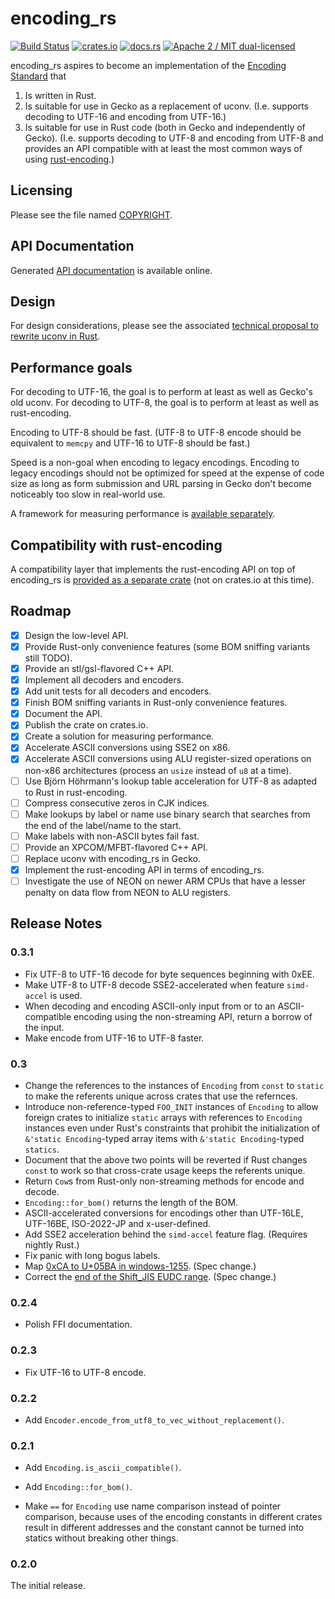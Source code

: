 # encoding_rs

[![Build Status](https://travis-ci.org/hsivonen/encoding_rs.svg?branch=master)](https://travis-ci.org/hsivonen/encoding_rs)
[![crates.io](https://meritbadge.herokuapp.com/encoding_rs)](https://crates.io/crates/encoding_rs)
[![docs.rs](https://docs.rs/encoding_rs/badge.svg)](https://docs.rs/encoding_rs/)
[![Apache 2 / MIT dual-licensed](https://img.shields.io/badge/license-Apache%202%20%2F%20MIT-blue.svg)](https://github.com/hsivonen/encoding_rs/blob/master/COPYRIGHT)

encoding_rs aspires to become an implementation of the
[Encoding Standard](https://encoding.spec.whatwg.org/) that

1. Is written in Rust.
2. Is suitable for use in Gecko as a replacement of uconv. (I.e. supports
   decoding to UTF-16 and encoding from UTF-16.)
3. Is suitable for use in Rust code (both in Gecko and independently of Gecko).
   (I.e. supports decoding to UTF-8 and encoding from UTF-8 and provides an API
   compatible with at least the most common ways of using
   [rust-encoding](https://github.com/lifthrasiir/rust-encoding/).)

## Licensing

Please see the file named
[COPYRIGHT](https://github.com/hsivonen/encoding_rs/blob/master/COPYRIGHT).

## API Documentation

Generated [API documentation](https://docs.rs/encoding_rs/) is available
online.

## Design

For design considerations, please see the associated [technical proposal to
rewrite uconv in Rust](https://docs.google.com/document/d/13GCbdvKi83a77ZcKOxaEteXp1SOGZ_9Fmztb9iX22v0/edit#).

## Performance goals

For decoding to UTF-16, the goal is to perform at least as well as Gecko's old
uconv. For decoding to UTF-8, the goal is to perform at least as well as
rust-encoding.

Encoding to UTF-8 should be fast. (UTF-8 to UTF-8 encode should be equivalent
to `memcpy` and UTF-16 to UTF-8 should be fast.)

Speed is a non-goal when encoding to legacy encodings. Encoding to legacy
encodings should not be optimized for speed at the expense of code size as long
as form submission and URL parsing in Gecko don't become noticeably too slow
in real-world use.

A framework for measuring performance is [available separately][1].

[1]: https://github.com/hsivonen/encoding_bench/

## Compatibility with rust-encoding

A compatibility layer that implements the rust-encoding API on top of
encoding_rs is
[provided as a separate crate](https://github.com/hsivonen/encoding_rs_compat)
(not on crates.io at this time).

## Roadmap

- [x] Design the low-level API.
- [x] Provide Rust-only convenience features (some BOM sniffing variants still
      TODO).
- [x] Provide an stl/gsl-flavored C++ API.
- [x] Implement all decoders and encoders.
- [x] Add unit tests for all decoders and encoders.
- [x] Finish BOM sniffing variants in Rust-only convenience features.
- [x] Document the API.
- [x] Publish the crate on crates.io.
- [x] Create a solution for measuring performance.
- [x] Accelerate ASCII conversions using SSE2 on x86.
- [x] Accelerate ASCII conversions using ALU register-sized operations on
      non-x86 architectures (process an `usize` instead of `u8` at a time).
- [ ] Use Björn Höhrmann's lookup table acceleration for UTF-8 as adapted to
      Rust in rust-encoding.
- [ ] Compress consecutive zeros in CJK indices.
- [ ] Make lookups by label or name use binary search that searches from the
      end of the label/name to the start.
- [ ] Make labels with non-ASCII bytes fail fast.
- [ ] Provide an XPCOM/MFBT-flavored C++ API.
- [ ] Replace uconv with encoding_rs in Gecko.
- [x] Implement the rust-encoding API in terms of encoding_rs.
- [ ] Investigate the use of NEON on newer ARM CPUs that have a lesser penalty
      on data flow from NEON to ALU registers.

## Release Notes

### 0.3.1

* Fix UTF-8 to UTF-16 decode for byte sequences beginning with 0xEE.
* Make UTF-8 to UTF-8 decode SSE2-accelerated when feature `simd-accel` is used.
* When decoding and encoding ASCII-only input from or to an ASCII-compatible
  encoding using the non-streaming API, return a borrow of the input.
* Make encode from UTF-16 to UTF-8 faster.

### 0.3

* Change the references to the instances of `Encoding` from `const` to `static`
  to make the referents unique across crates that use the refernces.
* Introduce non-reference-typed `FOO_INIT` instances of `Encoding` to allow
  foreign crates to initialize `static` arrays with references to `Encoding`
  instances even under Rust's constraints that prohibit the initialization of
  `&'static Encoding`-typed array items with `&'static Encoding`-typed
  `statics`.
* Document that the above two points will be reverted if Rust changes `const`
  to work so that cross-crate usage keeps the referents unique.
* Return `Cow`s from Rust-only non-streaming methods for encode and decode.
* `Encoding::for_bom()` returns the length of the BOM.
* ASCII-accelerated conversions for encodings other than UTF-16LE, UTF-16BE,
  ISO-2022-JP and x-user-defined.
* Add SSE2 acceleration behind the `simd-accel` feature flag. (Requires
  nightly Rust.)
* Fix panic with long bogus labels.
* Map [0xCA to U+05BA in windows-1255](https://github.com/whatwg/encoding/issues/73).
  (Spec change.)
* Correct the [end of the Shift_JIS EUDC range](https://github.com/whatwg/encoding/issues/53).
  (Spec change.)

### 0.2.4

* Polish FFI documentation.

### 0.2.3

* Fix UTF-16 to UTF-8 encode.

### 0.2.2

* Add `Encoder.encode_from_utf8_to_vec_without_replacement()`.

### 0.2.1

* Add `Encoding.is_ascii_compatible()`.

* Add `Encoding::for_bom()`.

* Make `==` for `Encoding` use name comparison instead of pointer comparison,
  because uses of the encoding constants in different crates result in
  different addresses and the constant cannot be turned into statics without
  breaking other things.

### 0.2.0

The initial release.
